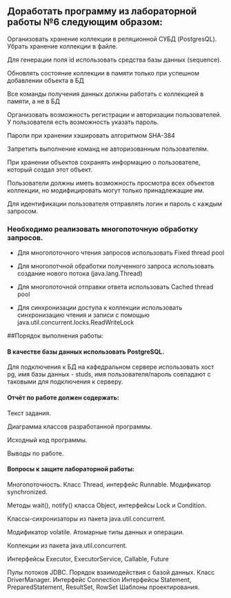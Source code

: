 ## Доработать программу из лабораторной работы №6 следующим образом:

Организовать хранение коллекции в реляционной СУБД (PostgresQL). Убрать хранение коллекции в файле.

Для генерации поля id использовать средства базы данных (sequence).

Обновлять состояние коллекции в памяти только при успешном добавлении объекта в БД

Все команды получения данных должны работать с коллекцией в памяти, а не в БД

Организовать возможность регистрации и авторизации пользователей. У пользователя есть возможность указать пароль.

Пароли при хранении хэшировать алгоритмом SHA-384

Запретить выполнение команд не авторизованным пользователям.

При хранении объектов сохранять информацию о пользователе, который создал этот объект.

Пользователи должны иметь возможность просмотра всех объектов коллекции, но модифицировать могут только принадлежащие им.

Для идентификации пользователя отправлять логин и пароль с каждым запросом.

### Необходимо реализовать многопоточную обработку запросов.

- Для многопоточного чтения запросов использовать Fixed thread pool

- Для многопотчной обработки полученного запроса использовать создание нового потока (java.lang.Thread)

- Для многопоточной отправки ответа использовать Cached thread pool

- Для синхронизации доступа к коллекции использовать синхронизацию чтения и записи с помощью java.util.concurrent.locks.ReadWriteLock


##Порядок выполнения работы:

#### В качестве базы данных использовать PostgreSQL.

Для подключения к БД на кафедральном сервере использовать хост pg, имя базы данных - studs, имя пользователя/пароль совпадают с таковыми для подключения к серверу.

#### Отчёт по работе должен содержать:

Текст задания.

Диаграмма классов разработанной программы.

Исходный код программы.

Выводы по работе.

#### Вопросы к защите лабораторной работы:

Многопоточность. Класс Thread, интерфейс Runnable. Модификатор synchronized.

Методы wait(), notify() класса Object, интерфейсы Lock и Condition.

Классы-сихронизаторы из пакета java.util.concurrent.

Модификатор volatile. Атомарные типы данных и операции.

Коллекции из пакета java.util.concurrent.

Интерфейсы Executor, ExecutorService, Callable, Future

Пулы потоков JDBC. Порядок взаимодействия с базой данных. 
Класс DriverManager. Интерфейс Connection
Интерфейсы Statement, PreparedStatement, ResultSet, RowSet
Шаблоны проектирования.

